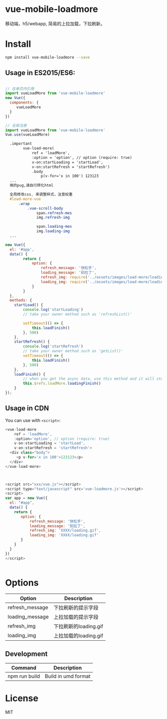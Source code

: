 # vue-mobile-loadmore

移动端，h5/webapp, 简易的上拉加载，下拉刷新。

# Install

```Bash
npm install vue-mobile-loadmore --save
```


## Usage in ES2015/ES6:

```JavaScript

// 在单页内引用
import vueLoadMore from 'vue-mobile-loadmore'
new Vue({
  components: {
     vueLoadMore
  }
})

// 全局注册
import vueLoadMore from 'vue-mobile-loadmore'
Vue.use(vueLoadMore)


```


```HTML
  .important
        vue-load-more(
            ref = 'loadMore',
            :option = 'option', // option (require: true)
            v-on:startLoading = 'startLoad',
            v-on:startRefresh = 'startRefresh')
            .body
                p(v-for='x in 100') 123123
  ...
  用的pug,请自行转化html
```

```css
  全局修改css, 来调整样式，注意权重
  #load-more-vue
      .wrap
		  .vue-scroll-body
			  span.refresh-mes
			  img.refresh-img

			  span.loading-mes
			  img.loading-img
  ...
```

```JavaScript
new Vue({
  el: '#app',
  data() {
        return {
            option: {
                refresh_message: '快松手',
                loading_message: '别拉了',
                refresh_img: require('../assets/images/load-more/loading.gif'),
                loading_img: require('../assets/images/load-more/loading.gif')
            }
        }
  },
  methods: {
    startLoad() {
        console.log('startLoading')
        // take your owner method such as 'refreshList()'

        setTimeout(() => {
            this.loadFinish()
        }, 500)
    },
    startRefresh() {
        console.log('startRefresh')
        // take your owner method such as 'getList()'
        setTimeout(() => {
            this.loadFinish()
        }, 500)
    },
    loadFinish() {
        // when you get the async data, use this method and it will stop the animation
        this.$refs.loadMore.loadingFinish()
    }
});
```
## Usage in CDN

You can use with `<script>`:

```JavaScript
<vue-load-more
	ref = 'loadMore',
	:option='option', // option (require: true)
	v-on:startLoading = 'startLoad',
    v-on:startRefresh = 'startRefresh'>
  <div class="body">
     <p v-for='x in 100'>123123</p>
  </div>
</vue-load-more>



<script src="xxx/vue.js"></script>
<script type="text/javascript" src='vue-loadmore.js'></script>
<script>
var app = new Vue({
  el: "#app",
  data() {
    return {
       option: {
           refresh_message: '快松手',
           loading_message: '别拉了',
           refresh_img: 'XXXX/loading.gif',
           loading_img: 'XXXX/loading.gif'
       }
    }
  }
})
</script>



```


# Options

| Option | Description |
| ----- | ----- |
| refresh_message | 下拉刷新的提示字段 |
| loading_message | 上拉加载的提示字段 |
| refresh_img | 下拉刷新的loading.gif |
| loading_img | 上拉加载的loading.gif |

## Development

|Command|Description|
|---|---|
|npm run build|Build in umd format|

# License

MIT
